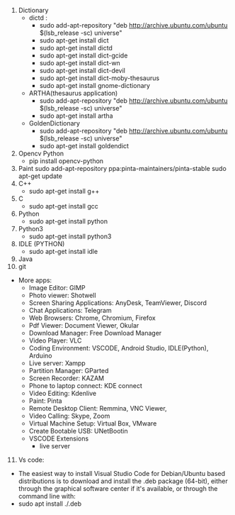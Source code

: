 1. Dictionary 
   - dictd :           
     - sudo add-apt-repository "deb http://archive.ubuntu.com/ubuntu $(lsb_release -sc) universe"
     - sudo apt-get install dict
     - sudo apt-get install dictd
     - sudo apt-get install dict-gcide
     - sudo apt-get install dict-wn
     - sudo apt-get install dict-devil 
     - sudo apt-get install dict-moby-thesaurus 
     - sudo apt-get install gnome-dictionary
   - ARTHA(thesaurus application)  
     - sudo add-apt-repository "deb http://archive.ubuntu.com/ubuntu $(lsb_release -sc) universe"
     - sudo apt-get install artha
   - GoldenDictionary
     - sudo add-apt-repository "deb http://archive.ubuntu.com/ubuntu $(lsb_release -sc) universe"
     - sudo apt-get install goldendict
2. Opencv Python 
   - pip install opencv-python
3. Paint
  sudo add-apt-repository ppa:pinta-maintainers/pinta-stable
  sudo apt-get update
4. C++
   - sudo apt-get install g++
5. C
   - sudo apt-get install gcc
6. Python
   - sudo apt-get install python
7. Python3
   - sudo apt-get install python3
8. IDLE (PYTHON)
   - sudo apt-get install idle
9. Java
10. git                              

- More apps:
  - Image Editor: GIMP
  - Photo viewer: Shotwell
  - Screen Sharing Applications: AnyDesk, TeamViewer, Discord
  - Chat Applications: Telegram
  - Web Browsers: Chrome, Chromium, Firefox
  - Pdf Viewer: Document Viewer, Okular
  - Download Manager: Free Download Manager
  - Video Player: VLC
  - Coding Environment: VSCODE, Android Studio, IDLE(Python), Arduino
  - Live server: Xampp
  - Partition Manager: GParted
  - Screen Recorder:  KAZAM
  - Phone to laptop connect: KDE connect
  - Video Editing: Kdenlive
  - Paint: Pinta
  - Remote Desktop Client: Remmina, VNC Viewer, 
  - Video Calling: Skype, Zoom
  - Virtual Machine Setup: Virtual Box, VMware
  - Create Bootable USB: UNetBootin
  - VSCODE Extensions
    - live server
11. Vs code:
   - The easiest way to install Visual Studio Code for Debian/Ubuntu based distributions is to download and install the .deb package (64-bit), either through the graphical software center if it's available, or through the command line with:
   - sudo apt install ./<file>.deb
